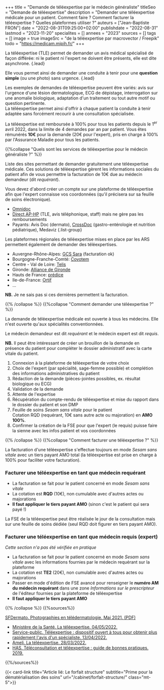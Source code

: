 +++
title = "Demande de téléexpertise par le médecin généraliste"
titleSeo = "Demande de téléexpertise"
description = "Demander une téléexpertise médicale pour un patient. Comment faire ? Comment facturer la téléexpertise ? Quelles plateformes utiliser ?"
auteurs = ["Jean-Baptiste FRON"]
date = "2022-08-31T09:25:00+02:00"
publishdate = "2022-08-31"
lastmod = "2023-11-20"
specialites = []
annees = "2023"
sources = []
tags = []
image = true
imageSrc = "de la téléexpertise par macrovector / Freepik"
todo = "https://medicam.mipih.fr/"
+++

La téléexpertise (TLE) permet de demander un avis médical spécialisé de façon différée: ni le patient ni l'expert ne doivent être présents, elle est dite asynchrone.
{.lead}

Elle vous permet ainsi de demander une conduite à tenir pour une **question simple** (ou une photo) sans urgence.
{.lead}

Les exemples de demandes de téléexpertise peuvent être variés: avis sur l'urgence d'une lésion dermatologique, ECG de dépistage, interrogation sur une anomalie biologique, adaptation d'un traitement ou tout autre motif ou question pertinente.  
La téléexpertise permet ainsi d'offrir à chaque patient la conduite à tenir adaptée sans forcément recourir à une consultation spécialisée.

La téléexpertise est remboursée à 100% pour tous les patients depuis le 1<sup>er</sup> avril 2022, dans la limite de 4 demandes par an par patient. Vous êtes rémunérés **10€** pour la demande (20€ pour l'expert), pris en charge à 100% par l'Assurance Maladie pour tous les patients.

{{%collapse "Quels sont les services de téléexpertise pour le médecin généraliste ?" %}}

Liste des sites permettant de demander gratuitement une téléexpertise médicale. Ces solutions de téléexpertise gèrent les informations sociales du patient afin de vous permettre la facturation de 10€ due au médecin demandeur (dit *requérant*).

Vous devez d'abord créer un compte sur une plateforme de téléexpertise afin que l'expert connaisse vos coordonnées (qu'il précisera sur sa feuille de soins électronique).

- [Omnidoc](https://omnidoc.fr/medecins-generalistes)
- [Direct AP-HP](https://direct.aphp.fr/) (TLE, avis téléphonique, staff) mais ne gère pas les remboursements
- Payants: Avis Doc (dermato), [CrossDoc](https://crossdoc.fr) (gastro-entérologie et nutrition pédiatrique), Medaviz
{.list-group}

Les plateformes régionales de téléexpertise mises en place par les ARS permettent également de demander des téléexpertises.

- Auvergne-Rhône-Alpes: [GCS Sara](https://www.sante-ara.fr/services/teleexpertise/) (facturation ok)
- Bourgogne-Franche-Comté: [Covotem](https://www.esante-bfc.fr/services/teleexpertise/)
- Centre - Val de Loire: [Telis](https://www.esante-centre.fr/portail_pro/services-e-sante/telis-plateforme-regionale-de-telesante-454-559.html)
- Gironde: [Alliance de Gironde](https://www-telemedecine.alliance-gironde.fr/portal-pro/accueil/authentification-6-6.html)
- Hauts de France: [prédice](https://www.predice.fr/portail-pro/services/teleexpertise-29-29.html?args=BaXCwDEzx%252AbQdO8DobsgYqICblUlNbrBeZY8RMXOgZelIdpCSDxNwBAjZDBCO%252A%252Ar5vuUAB5GWsGU0umTlO%252ApAw)
- Ile-de-France: [Ortif](https://ortif.sante-idf.fr/portail/#/fr/index)
- ...

**NB.** Je ne sais pas si ces dernières permettent la facturation.

{{% /collapse %}}
{{%collapse "Comment demander une téléexpertise ?" %}}

La demande de téléexpertise médicale est ouverte à tous les médecins. Elle n'est ouverte qu'aux spécialités conventionnées.

Le médecin demandeur est dit *requérant* et le médecin expert est dit *requis*.

**NB.** Il peut être intéressant de créer un brouillon de la demande en présence du patient pour compléter le dossier administratif avec la carte vitale du patient.

1. Connexion à la plateforme de téléexpertise de votre choix
2. Choix de l'expert (par spécialité, sage-femme possible) et complétion des informations administratives du patient
3. Rédaction de la demande (pièces-jointes possibles, ex. résultat biologique ou ECG)
4. Validation de la demande
5. Attente de l'expertise
6. Récupération du compte-rendu de téléexpertise et mise du rapport dans le dossier du patient et son DMP
7. Feuille de soins *Sesam sans vitale* pour le patient  
  Cotation RQD (requérant, 10€ sans autre acte ou majoration) en **AMO 100%**.
8. Confirmer la création de la FSE pour que l'expert (le requis) puisse faire la sienne avec les infos patient et vos coordonnées

{{% /collapse %}}
{{%collapse "Comment facturer une téléexpertise ?" %}}

La facturation d'une téléexpertise s'effectue toujours en mode *Sesam sans vitale* avec un tiers payant AMO total (la téléexpertise est prise en charge à 100% pour faciliter votre facturation).

### Facturer une téléexpertise en tant que médecin requérant

- La facturation se fait pour le patient concerné en mode *Sesam sans vitale*
- La cotation est **RQD** (10€), non cumulable avec d'autres actes ou majorations
- **Il faut appliquer le tiers payant AMO** (sinon c'est le patient qui sera payé !)

La FSE de la téléexpertise peut être réalisée le jour de la consultation mais sur une feuille de soins dédiée (seul RQD doit figurer en tiers payant AMO).

### Facturer une téléexpertise en tant que médecin requis (expert)

*Cette section n'a pas été vérifiée en pratique*

- La facturation se fait pour le patient concerné en mode *Sesam sans vitale* avec les informations fournies par le médecin requérant sur la plateforme
- La cotation est **TE2** (20€), non cumulable avec d'autres actes ou majorations
- Passer en mode d'édition de FSE avancé pour renseigner le **numéro AM du médecin requérant** dans une zone *Informations sur le prescripteur* de l'éditeur fournies par la plateforme de téléexpertise
- **Il faut appliquer le tiers payant AMO**

{{% /collapse %}}
{{%sources%}}

[SFDermato. Photographies en télédermatologie. Mai 2021. (PDF)](https://www.sfdermato.org/upload/files/fichiers/groupes-thematiques/recos%20photos%20TD%20-%20v2%20FINALE.pdf)

- [Ministère de la Santé. La téléexpertise. 04/05/2022.](https://solidarites-sante.gouv.fr/soins-et-maladies/prises-en-charge-specialisees/telesante-pour-l-acces-de-tous-a-des-soins-a-distance/article/la-teleexpertise)
- [Service-public. Téléexpertise : dispositif ouvert à tous pour obtenir plus rapidement l'avis d'un spécialiste. 13/04/2022.](https://www.service-public.fr/particuliers/actualites/A15615)
- [Ameli. La téléexpertise. 28/03/2022.](https://www.ameli.fr/medecin/exercice-liberal/telemedecine/teleexpertise)
- [HAS. Téléconsultation et téléexpertise : guide de bonnes pratiques. 2019.](https://www.has-sante.fr/jcms/c_2971632/fr/teleconsultation-et-teleexpertise-guide-de-bonnes-pratiques)

{{%/sources%}}

{{< card-link title="Article lié: Le forfait structure" subtitle="Prime pour la dématérialisation des soins" url="/cabinet/forfait-structure/" class="mt-5">}}
